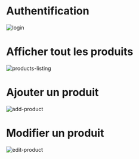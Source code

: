 # Authentification
![login](https://github.com/user-attachments/assets/beace09a-58d8-4496-b897-1cd851f29bdc)
# Afficher tout les produits
![products-listing](https://github.com/user-attachments/assets/05c853a4-b731-49ca-a6ba-0295515d3659)
# Ajouter un produit
![add-product](https://github.com/user-attachments/assets/68516f32-8fb0-49bc-a851-49a3368e23cb)
# Modifier un produit
![edit-product](https://github.com/user-attachments/assets/ccba7354-d013-4055-8374-bb5d93d7ac02)


